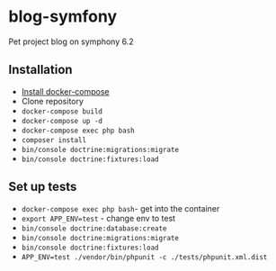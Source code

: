 # blog-symfony
Pet project blog on symphony 6.2

## Installation
* [Install docker-compose](https://docs.docker.com/compose/install/)
* Clone repository
* `docker-compose build`
* `docker-compose up -d`
* `docker-compose exec php bash`
* `composer install`
* `bin/console doctrine:migrations:migrate`
* `bin/console doctrine:fixtures:load`

## Set up tests
* `docker-compose exec php bash`- get into the container
* `export APP_ENV=test` - change env to test
* `bin/console doctrine:database:create`
* `bin/console doctrine:migrations:migrate`
* `bin/console doctrine:fixtures:load`
* `APP_ENV=test ./vendor/bin/phpunit -c ./tests/phpunit.xml.dist`
